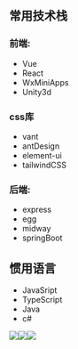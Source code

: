 ## 常用技术栈
### 前端:
- Vue
- React
- WxMiniApps
- Unity3d
### css库
- vant
- antDesign
- element-ui
- tailwindCSS
### 后端:
- express
- egg
- midway
- springBoot
## 惯用语言
- JavaSript
- TypeScript
- Java
- c#
<div style="display:flex">
<img src="https://github-readme-stats.vercel.app/api?username=tuliwen&show_icons=true&include_all_commits_disable=false&count_private=true&custom_title=我好垃圾">
<img src="https://github-readme-stats.vercel.app/api/top-langs/?username=tuliwen&layout=compact&custom_title=我什么语言用的最多">
<img src="https://user-images.githubusercontent.com/24313098/218396056-efc48e6e-3d89-4e74-9077-508faf63254f.gif"/>
</div>



